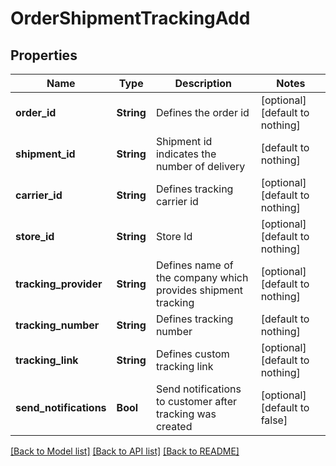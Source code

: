 # OrderShipmentTrackingAdd


## Properties
Name | Type | Description | Notes
------------ | ------------- | ------------- | -------------
**order_id** | **String** | Defines the order id | [optional] [default to nothing]
**shipment_id** | **String** | Shipment id indicates the number of delivery | [default to nothing]
**carrier_id** | **String** | Defines tracking carrier id | [optional] [default to nothing]
**store_id** | **String** | Store Id | [optional] [default to nothing]
**tracking_provider** | **String** | Defines name of the company which provides shipment tracking | [optional] [default to nothing]
**tracking_number** | **String** | Defines tracking number | [default to nothing]
**tracking_link** | **String** | Defines custom tracking link | [optional] [default to nothing]
**send_notifications** | **Bool** | Send notifications to customer after tracking was created | [optional] [default to false]


[[Back to Model list]](../README.md#models) [[Back to API list]](../README.md#api-endpoints) [[Back to README]](../README.md)


